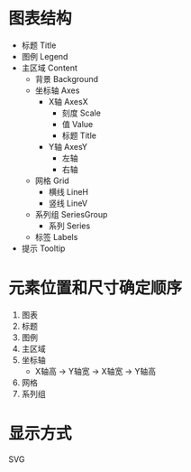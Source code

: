 # 图表结构

- 标题 Title
- 图例 Legend
- 主区域 Content
    - 背景 Background
    - 坐标轴 Axes
        - X轴 AxesX
            - 刻度 Scale
            - 值 Value
            - 标题 Title
        - Y轴 AxesY
            - 左轴
            - 右轴
    - 网格 Grid
        - 横线 LineH
        - 竖线 LineV
    - 系列组 SeriesGroup
        - 系列 Series
    - 标签 Labels
- 提示 Tooltip


# 元素位置和尺寸确定顺序

1. 图表
1. 标题
1. 图例
1. 主区域
1. 坐标轴
    - X轴高 -> Y轴宽 -> X轴宽 -> Y轴高
1. 网格
1. 系列组

# 显示方式

SVG

